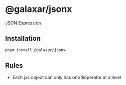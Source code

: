# @galaxar/jsonx

JSON Expression 

## Installation

```sh
pnpm install @galaxar/jsonx
```

## Rules

* Each jxs object can only has one $operator at a level